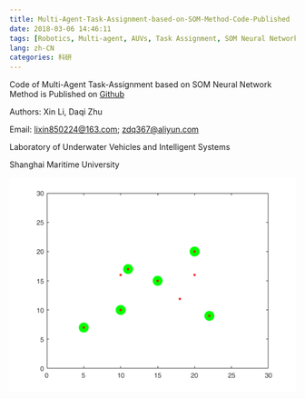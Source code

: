 ```yaml
---
title: Multi-Agent-Task-Assignment-based-on-SOM-Method-Code-Published
date: 2018-03-06 14:46:11
tags: [Robotics, Multi-agent, AUVs, Task Assignment, SOM Neural Networks]
lang: zh-CN
categories: 科研
---
```


Code of Multi-Agent Task-Assignment based on SOM Neural Network Method is Published on [Github](https://github.com/ayawaya2014/SOM_Code)

Authors: Xin Li, Daqi Zhu

Email: lixin850224@163.com; zdq367@aliyun.com

Laboratory of Underwater Vehicles and Intelligent Systems

Shanghai Maritime University

<!-- more -->

![SOM-1](/images/som-2.png)

